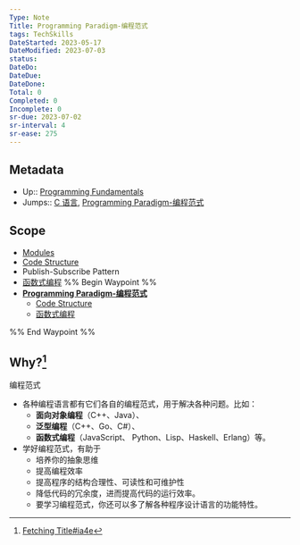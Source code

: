 ```yaml
---
Type: Note
Title: Programming Paradigm-编程范式
tags: TechSkills
DateStarted: 2023-05-17
DateModified: 2023-07-03
status:
DateDo:
DateDue: 
DateDone:
Total: 0
Completed: 0
Incomplete: 0
sr-due: 2023-07-02
sr-interval: 4
sr-ease: 275
---
```

## Metadata
- Up:: [Programming Fundamentals](Programming%20Fundamentals.md)
- Jumps:: [C 语言](C%20语言), [Programming Paradigm-编程范式](Programming%20Paradigm-编程范式.md)
## Scope
- [Modules](Modules)
- [Code Structure](Code%20Structure.md)
- Publish-Subscribe Pattern
- [函数式编程](函数式编程.md)
%% Begin Waypoint %%
- **[Programming Paradigm-编程范式](Programming%20Paradigm-编程范式.md)**
	- [Code Structure](Code%20Structure.md)
	- [函数式编程](函数式编程.md)

%% End Waypoint %%
## Why?[^1]
编程范式 
- 各种编程语言都有它们各自的编程范式，用于解决各种问题。比如：
	- **面向对象编程**（C++、Java）、
	- **泛型编程**（C++、Go、C#）、
	- **函数式编程**（JavaScript、 Python、Lisp、Haskell、Erlang）等。
- 学好编程范式，有助于
	- 培养你的抽象思维
	- 提高编程效率
	- 提高程序的结构合理性、可读性和可维护性
	- 降低代码的冗余度，进而提高代码的运行效率。
	- 要学习编程范式，你还可以多了解各种程序设计语言的功能特性。

[^1]: [Fetching Title#ia4e](https://time.geekbang.org/column/article/291)
